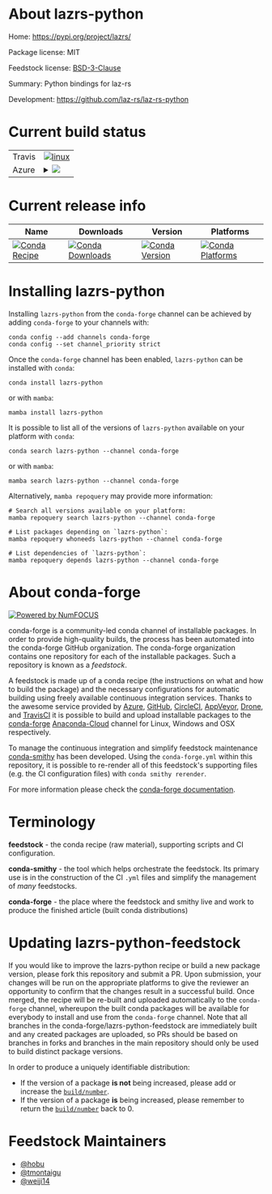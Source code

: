 About lazrs-python
==================

Home: https://pypi.org/project/lazrs/

Package license: MIT

Feedstock license: [BSD-3-Clause](https://github.com/conda-forge/lazrs-python-feedstock/blob/main/LICENSE.txt)

Summary: Python bindings for laz-rs

Development: https://github.com/laz-rs/laz-rs-python

Current build status
====================


<table><tr>
    <td>Travis</td>
    <td>
      <a href="https://app.travis-ci.com/conda-forge/lazrs-python-feedstock">
        <img alt="linux" src="https://img.shields.io/travis/com/conda-forge/lazrs-python-feedstock/main.svg?label=Linux">
      </a>
    </td>
  </tr>
    
  <tr>
    <td>Azure</td>
    <td>
      <details>
        <summary>
          <a href="https://dev.azure.com/conda-forge/feedstock-builds/_build/latest?definitionId=16356&branchName=main">
            <img src="https://dev.azure.com/conda-forge/feedstock-builds/_apis/build/status/lazrs-python-feedstock?branchName=main">
          </a>
        </summary>
        <table>
          <thead><tr><th>Variant</th><th>Status</th></tr></thead>
          <tbody><tr>
              <td>linux_64_python3.10.____cpython</td>
              <td>
                <a href="https://dev.azure.com/conda-forge/feedstock-builds/_build/latest?definitionId=16356&branchName=main">
                  <img src="https://dev.azure.com/conda-forge/feedstock-builds/_apis/build/status/lazrs-python-feedstock?branchName=main&jobName=linux&configuration=linux%20linux_64_python3.10.____cpython" alt="variant">
                </a>
              </td>
            </tr><tr>
              <td>linux_64_python3.9.____cpython</td>
              <td>
                <a href="https://dev.azure.com/conda-forge/feedstock-builds/_build/latest?definitionId=16356&branchName=main">
                  <img src="https://dev.azure.com/conda-forge/feedstock-builds/_apis/build/status/lazrs-python-feedstock?branchName=main&jobName=linux&configuration=linux%20linux_64_python3.9.____cpython" alt="variant">
                </a>
              </td>
            </tr><tr>
              <td>linux_aarch64_python3.10.____cpython</td>
              <td>
                <a href="https://dev.azure.com/conda-forge/feedstock-builds/_build/latest?definitionId=16356&branchName=main">
                  <img src="https://dev.azure.com/conda-forge/feedstock-builds/_apis/build/status/lazrs-python-feedstock?branchName=main&jobName=linux&configuration=linux%20linux_aarch64_python3.10.____cpython" alt="variant">
                </a>
              </td>
            </tr><tr>
              <td>linux_aarch64_python3.9.____cpython</td>
              <td>
                <a href="https://dev.azure.com/conda-forge/feedstock-builds/_build/latest?definitionId=16356&branchName=main">
                  <img src="https://dev.azure.com/conda-forge/feedstock-builds/_apis/build/status/lazrs-python-feedstock?branchName=main&jobName=linux&configuration=linux%20linux_aarch64_python3.9.____cpython" alt="variant">
                </a>
              </td>
            </tr><tr>
              <td>linux_ppc64le_python3.10.____cpython</td>
              <td>
                <a href="https://dev.azure.com/conda-forge/feedstock-builds/_build/latest?definitionId=16356&branchName=main">
                  <img src="https://dev.azure.com/conda-forge/feedstock-builds/_apis/build/status/lazrs-python-feedstock?branchName=main&jobName=linux&configuration=linux%20linux_ppc64le_python3.10.____cpython" alt="variant">
                </a>
              </td>
            </tr><tr>
              <td>linux_ppc64le_python3.9.____cpython</td>
              <td>
                <a href="https://dev.azure.com/conda-forge/feedstock-builds/_build/latest?definitionId=16356&branchName=main">
                  <img src="https://dev.azure.com/conda-forge/feedstock-builds/_apis/build/status/lazrs-python-feedstock?branchName=main&jobName=linux&configuration=linux%20linux_ppc64le_python3.9.____cpython" alt="variant">
                </a>
              </td>
            </tr><tr>
              <td>osx_64_python3.10.____cpython</td>
              <td>
                <a href="https://dev.azure.com/conda-forge/feedstock-builds/_build/latest?definitionId=16356&branchName=main">
                  <img src="https://dev.azure.com/conda-forge/feedstock-builds/_apis/build/status/lazrs-python-feedstock?branchName=main&jobName=osx&configuration=osx%20osx_64_python3.10.____cpython" alt="variant">
                </a>
              </td>
            </tr><tr>
              <td>osx_64_python3.9.____cpython</td>
              <td>
                <a href="https://dev.azure.com/conda-forge/feedstock-builds/_build/latest?definitionId=16356&branchName=main">
                  <img src="https://dev.azure.com/conda-forge/feedstock-builds/_apis/build/status/lazrs-python-feedstock?branchName=main&jobName=osx&configuration=osx%20osx_64_python3.9.____cpython" alt="variant">
                </a>
              </td>
            </tr><tr>
              <td>osx_arm64_python3.10.____cpython</td>
              <td>
                <a href="https://dev.azure.com/conda-forge/feedstock-builds/_build/latest?definitionId=16356&branchName=main">
                  <img src="https://dev.azure.com/conda-forge/feedstock-builds/_apis/build/status/lazrs-python-feedstock?branchName=main&jobName=osx&configuration=osx%20osx_arm64_python3.10.____cpython" alt="variant">
                </a>
              </td>
            </tr><tr>
              <td>osx_arm64_python3.9.____cpython</td>
              <td>
                <a href="https://dev.azure.com/conda-forge/feedstock-builds/_build/latest?definitionId=16356&branchName=main">
                  <img src="https://dev.azure.com/conda-forge/feedstock-builds/_apis/build/status/lazrs-python-feedstock?branchName=main&jobName=osx&configuration=osx%20osx_arm64_python3.9.____cpython" alt="variant">
                </a>
              </td>
            </tr><tr>
              <td>win_64_python3.10.____cpython</td>
              <td>
                <a href="https://dev.azure.com/conda-forge/feedstock-builds/_build/latest?definitionId=16356&branchName=main">
                  <img src="https://dev.azure.com/conda-forge/feedstock-builds/_apis/build/status/lazrs-python-feedstock?branchName=main&jobName=win&configuration=win%20win_64_python3.10.____cpython" alt="variant">
                </a>
              </td>
            </tr><tr>
              <td>win_64_python3.9.____cpython</td>
              <td>
                <a href="https://dev.azure.com/conda-forge/feedstock-builds/_build/latest?definitionId=16356&branchName=main">
                  <img src="https://dev.azure.com/conda-forge/feedstock-builds/_apis/build/status/lazrs-python-feedstock?branchName=main&jobName=win&configuration=win%20win_64_python3.9.____cpython" alt="variant">
                </a>
              </td>
            </tr>
          </tbody>
        </table>
      </details>
    </td>
  </tr>
</table>

Current release info
====================

| Name | Downloads | Version | Platforms |
| --- | --- | --- | --- |
| [![Conda Recipe](https://img.shields.io/badge/recipe-lazrs--python-green.svg)](https://anaconda.org/conda-forge/lazrs-python) | [![Conda Downloads](https://img.shields.io/conda/dn/conda-forge/lazrs-python.svg)](https://anaconda.org/conda-forge/lazrs-python) | [![Conda Version](https://img.shields.io/conda/vn/conda-forge/lazrs-python.svg)](https://anaconda.org/conda-forge/lazrs-python) | [![Conda Platforms](https://img.shields.io/conda/pn/conda-forge/lazrs-python.svg)](https://anaconda.org/conda-forge/lazrs-python) |

Installing lazrs-python
=======================

Installing `lazrs-python` from the `conda-forge` channel can be achieved by adding `conda-forge` to your channels with:

```
conda config --add channels conda-forge
conda config --set channel_priority strict
```

Once the `conda-forge` channel has been enabled, `lazrs-python` can be installed with `conda`:

```
conda install lazrs-python
```

or with `mamba`:

```
mamba install lazrs-python
```

It is possible to list all of the versions of `lazrs-python` available on your platform with `conda`:

```
conda search lazrs-python --channel conda-forge
```

or with `mamba`:

```
mamba search lazrs-python --channel conda-forge
```

Alternatively, `mamba repoquery` may provide more information:

```
# Search all versions available on your platform:
mamba repoquery search lazrs-python --channel conda-forge

# List packages depending on `lazrs-python`:
mamba repoquery whoneeds lazrs-python --channel conda-forge

# List dependencies of `lazrs-python`:
mamba repoquery depends lazrs-python --channel conda-forge
```


About conda-forge
=================

[![Powered by
NumFOCUS](https://img.shields.io/badge/powered%20by-NumFOCUS-orange.svg?style=flat&colorA=E1523D&colorB=007D8A)](https://numfocus.org)

conda-forge is a community-led conda channel of installable packages.
In order to provide high-quality builds, the process has been automated into the
conda-forge GitHub organization. The conda-forge organization contains one repository
for each of the installable packages. Such a repository is known as a *feedstock*.

A feedstock is made up of a conda recipe (the instructions on what and how to build
the package) and the necessary configurations for automatic building using freely
available continuous integration services. Thanks to the awesome service provided by
[Azure](https://azure.microsoft.com/en-us/services/devops/), [GitHub](https://github.com/),
[CircleCI](https://circleci.com/), [AppVeyor](https://www.appveyor.com/),
[Drone](https://cloud.drone.io/welcome), and [TravisCI](https://travis-ci.com/)
it is possible to build and upload installable packages to the
[conda-forge](https://anaconda.org/conda-forge) [Anaconda-Cloud](https://anaconda.org/)
channel for Linux, Windows and OSX respectively.

To manage the continuous integration and simplify feedstock maintenance
[conda-smithy](https://github.com/conda-forge/conda-smithy) has been developed.
Using the ``conda-forge.yml`` within this repository, it is possible to re-render all of
this feedstock's supporting files (e.g. the CI configuration files) with ``conda smithy rerender``.

For more information please check the [conda-forge documentation](https://conda-forge.org/docs/).

Terminology
===========

**feedstock** - the conda recipe (raw material), supporting scripts and CI configuration.

**conda-smithy** - the tool which helps orchestrate the feedstock.
                   Its primary use is in the construction of the CI ``.yml`` files
                   and simplify the management of *many* feedstocks.

**conda-forge** - the place where the feedstock and smithy live and work to
                  produce the finished article (built conda distributions)


Updating lazrs-python-feedstock
===============================

If you would like to improve the lazrs-python recipe or build a new
package version, please fork this repository and submit a PR. Upon submission,
your changes will be run on the appropriate platforms to give the reviewer an
opportunity to confirm that the changes result in a successful build. Once
merged, the recipe will be re-built and uploaded automatically to the
`conda-forge` channel, whereupon the built conda packages will be available for
everybody to install and use from the `conda-forge` channel.
Note that all branches in the conda-forge/lazrs-python-feedstock are
immediately built and any created packages are uploaded, so PRs should be based
on branches in forks and branches in the main repository should only be used to
build distinct package versions.

In order to produce a uniquely identifiable distribution:
 * If the version of a package **is not** being increased, please add or increase
   the [``build/number``](https://docs.conda.io/projects/conda-build/en/latest/resources/define-metadata.html#build-number-and-string).
 * If the version of a package **is** being increased, please remember to return
   the [``build/number``](https://docs.conda.io/projects/conda-build/en/latest/resources/define-metadata.html#build-number-and-string)
   back to 0.

Feedstock Maintainers
=====================

* [@hobu](https://github.com/hobu/)
* [@tmontaigu](https://github.com/tmontaigu/)
* [@weiji14](https://github.com/weiji14/)

